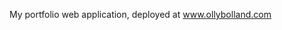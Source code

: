 My portfolio web application, deployed at <a href='www.ollybolland.com' target='_blank'>www.ollybolland.com</a>
